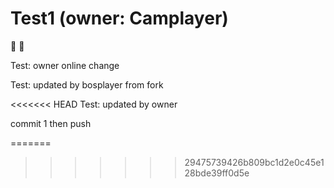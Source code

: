 # Test1 (owner: Camplayer)

 :apple: :pear:

Test: owner online change 

Test: updated by bosplayer from fork

<<<<<<< HEAD
Test: updated by owner

commit 1 then push

=======
>>>>>>> 29475739426b809bc1d2e0c45e128bde39ff0d5e
